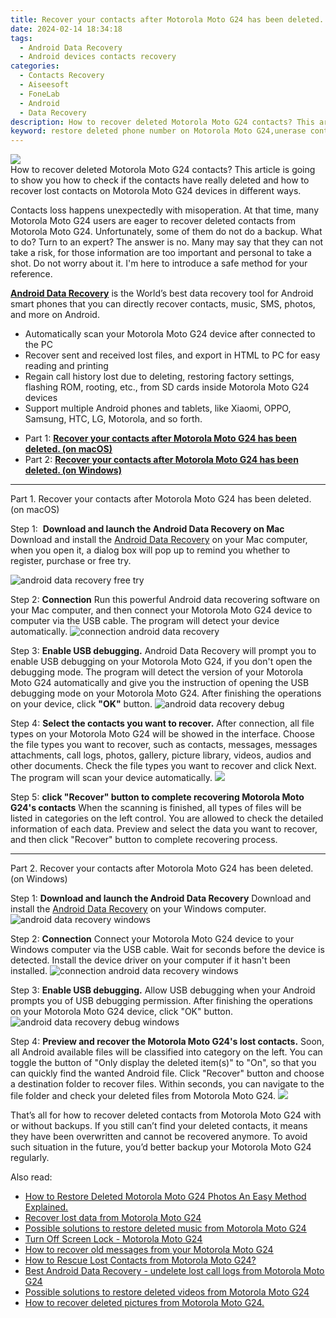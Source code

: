 ```yaml
---
title: Recover your contacts after Motorola Moto G24 has been deleted.
date: 2024-02-14 18:34:18
tags: 
  - Android Data Recovery
  - Android devices contacts recovery
categories: 
  - Contacts Recovery
  - Aiseesoft
  - FoneLab
  - Android
  - Data Recovery
description: How to recover deleted Motorola Moto G24 contacts? This article is going to show you how to check if the contacts have really deleted and how to recover lost contacts on Motorola Moto G24 devices in different ways.
keyword: restore deleted phone number on Motorola Moto G24,unerase contacts,undelete contacts from Motorola Moto G24,regain missing contacts,save erased contacts from Motorola Moto G24,recover lost contacts from Motorola Moto G24,how to retrieve contacts from Motorola Moto G24,Motorola Moto G24 contacts disappear,my contacts deleted from Motorola Moto G24 how to undo contacts,Motorola Moto G24 contacts deleted itself,how to get the contacts back on Motorola Moto G24,how to retrieve deleted contacts from my Motorola Moto G24
---
```


<img src="https://img0mobiles.techidaily.com/images/best-assets/devices/motorola/motorola-moto-g24/3.jpg" class="atpl-imgstyle"  />

<div class="atpl-content atpl-for-fonelab-android recover-contacts">

<div class="atpl-post-description-part-1">
How to recover deleted Motorola Moto G24 contacts? This article is going to show you how to check if the contacts have really deleted and how to recover lost contacts on Motorola Moto G24 devices in different ways.
</div>




<div class="atpl-post-description-part-2">
<div class="tpl-content-sub-paragraph-normal">
    <p>
      Contacts loss happens unexpectedly with misoperation. At that time, many  Motorola Moto G24 users are eager to recover deleted contacts from Motorola Moto G24. Unfortunately, some of them do not do a backup. What to do? Turn to an expert? The answer is no. Many may say that they can not take a risk, for those information are too important and personal to take a shot. Do not worry about it. I'm here to introduce a safe method for your reference.
    </p>
</div>


</div>

<div class="atpl-post-description-part-3">
<div class="tpl-content-sub-paragraph-content">
  <p>
    <a href="https://tools.techidaily.com/aiseesoft-android-data-recovery/" target="_blank" rel="noopener"><strong>Android Data Recovery</strong></a> is the World’s best data recovery tool for Android smart phones that you can directly recover contacts, music, SMS, photos, and more on Android.
  </p>
</div>
<div class="tpl-content-sub-paragraph-content">
  <ul class="tpl-content-sub-paragraph-ul-style">
    <li>Automatically scan your Motorola Moto G24 device after connected to the PC</li>
    <li>Recover sent and received lost files, and export in HTML to PC for easy reading and printing</li>
    <li>Regain call history lost due to deleting, restoring factory settings, flashing ROM, rooting, etc., from SD cards inside Motorola Moto G24 devices</li>
    <li>Support multiple Android phones and tablets, like Xiaomi, OPPO, Samsung, HTC, LG, Motorola, and so forth.</li>
  </ul>
</div>
</div>


<ul>
  <li>Part 1: <strong><a href="#p1"> Recover your contacts after Motorola Moto G24 has been deleted.  (on macOS)</a></strong></li>
  <li>Part 2: <strong><a href="#p2"> Recover your contacts after Motorola Moto G24 has been deleted.  (on Windows)</a></strong></li>
</ul>




<!-- Part 1 -->
<a id="p1" name="p1" ></a><hr>

<div>
  <span class="atpl-step-part-style">Part 1. Recover your contacts after Motorola Moto G24 has been deleted. (on macOS)</span>
</div>  

<span class="atpl-stepstyle-a"><span>Step 1: </span></span> <strong>Download and launch the Android Data Recovery on Mac</strong>
Download and install the <a href="https://tools.techidaily.com/aiseesoft-android-data-recovery/" target="_blank" rel="noopener">Android Data Recovery</a> on your Mac computer, when you open it, a dialog box will pop up to remind you whether to register, purchase or free try.

<img src="https://tools.techidaily.com/images/apps/aiseesoft/android-data-recovery/mac-free-try.png" class="atpl-imgstyle" alt="android data recovery free try" />

<span class="atpl-stepstyle-a"><span>Step 2: </span></span> <strong>Connection</strong>
Run this powerful Android data recovering software on your Mac computer, and then connect your Motorola Moto G24 device to computer via the USB cable. The program will detect your device automatically.
<img src="https://tools.techidaily.com/images/apps/aiseesoft/android-data-recovery/mac-connection-interface.jpg" class="atpl-imgstyle" alt="connection android data recovery" />

<span class="atpl-stepstyle-a"><span>Step 3: </span></span> <strong>Enable USB debugging.</strong>
Android Data Recovery will prompt you to enable USB debugging on your Motorola Moto G24, if you don't open the debugging mode. The program will detect the version of your Motorola Moto G24 automatically and give you the instruction of opening the USB debugging mode on your Motorola Moto G24. After finishing the operations on your device, click <strong>"OK"</strong> button.
<img src="https://tools.techidaily.com/images/apps/aiseesoft/android-data-recovery/mac-android-usb-debug.jpg"  class="atpl-imgstyle" alt="android data recovery debug" />

<span class="atpl-stepstyle-a"><span>Step 4: </span></span> <strong>Select the contacts you want to recover.</strong>
After connection, all file types on your Motorola Moto G24 will be showed in the interface. Choose the file types you want to recover, such as contacts, messages, messages attachments, call logs, photos, gallery, picture library, videos, audios and other documents. Check the file types you want to recover and click Next. The program will scan your device automatically.
<img src="https://tools.techidaily.com/images/apps/aiseesoft/android-data-recovery/mac-choose-type-contacts.jpg" class="atpl-imgstyle"  />

<span class="atpl-stepstyle-a"><span>Step 5: </span></span> <strong>click "Recover" button to  complete recovering Motorola Moto G24's contacts</strong>
When the scanning is finished, all types of files will be listed in categories on the left control. You are allowed to check the detailed information of each data. Preview and select the data you want to recover, and then click "Recover" button to complete recovering process.


<a id="p2" name="p2"></a><hr>

<!-- Part 2 -->
<div>
  <span class="atpl-step-part-style">Part 2. Recover your contacts after Motorola Moto G24 has been deleted. (on Windows)</span>
</div>

<span class="atpl-stepstyle-a"><span>Step 1: </span></span> <strong>Download and launch the Android Data Recovery</strong>
Download and install the <a href="https://tools.techidaily.com/aiseesoft-android-data-recovery/" target="_blank" rel="noopener">Android Data Recovery</a> on your Windows computer.
<img src="https://tools.techidaily.com/images/apps/aiseesoft/android-data-recovery/win-start-interface.png"  class="atpl-imgstyle" alt="android data recovery windows" />

<span class="atpl-stepstyle-a"><span>Step 2: </span></span> <strong>Connection</strong>
Connect your Motorola Moto G24 device to your Windows computer via the USB cable. Wait for seconds before the device is detected. Install the device driver on your computer if it hasn't been installed.
<img src="https://tools.techidaily.com/images/apps/aiseesoft/android-data-recovery/win-connection-interface.png" class="atpl-imgstyle" alt="connection android data recovery windows" />

<span class="atpl-stepstyle-a"><span>Step 3: </span></span> <strong>Enable USB debugging.</strong>
Allow USB debugging when your Android prompts you of USB debugging permission. After finishing the operations on your Motorola Moto G24 device, click "OK" button.
<img src="https://tools.techidaily.com/images/apps/aiseesoft/android-data-recovery/win-android-usb-debug.png" class="atpl-imgstyle" alt="android data recovery debug windows" />

<span class="atpl-stepstyle-a"><span>Step 4: </span></span> <strong>Preview and recover the Motorola Moto G24's lost contacts.</strong>
Soon, all Android available files will be classified into category on the left. You can toggle the button of "Only display the deleted item(s)" to "On", so that you can quickly find the wanted Android file. Click "Recover" button and choose a destination folder to recover files. Within seconds, you can navigate to the file folder and check your deleted files from Motorola Moto G24.
<img src="https://tools.techidaily.com/images/apps/aiseesoft/android-data-recovery/win-recover-contacts.jpg" class="atpl-imgstyle"  />

<div class="atpl-post-description-part-4">
<div class="tpl-content-sub-paragraph-normal">
    <p>
        That’s all for how to recover deleted contacts from Motorola Moto G24 with or without backups. If you still can’t find your deleted contacts, it means they have been overwritten and cannot be recovered anymore. To avoid such situation in the future, you’d better backup your Motorola Moto G24 regularly.
    </p>
</div>
</div>

<ins class="adsbygoogle"
     style="display:block"
     data-ad-client="ca-pub-7571918770474297"
     data-ad-slot="8358498916"
     data-ad-format="auto"
     data-full-width-responsive="true"></ins>

<span class="atpl-alsoreadstyle">Also read:</span>
<div><ul>
<li><a href="/how-to-restore-deleted-motorola-moto-g24-photos-an-easy-method-explained-by-fonelab-android-recover-photos/" target="_blank" rel="noopener"><u>How to Restore Deleted Motorola Moto G24 Photos  An Easy Method Explained.</u></a></li>
<li><a href="/recover-lost-data-from-motorola-moto-g24-by-fonelab-android-recover-data/" target="_blank" rel="noopener"><u>Recover lost data from Motorola Moto G24</u></a></li>
<li><a href="/possible-solutions-to-restore-deleted-music-from-motorola-moto-g24-by-fonelab-android-recover-music/" target="_blank" rel="noopener"><u>Possible solutions to restore deleted music from Motorola Moto G24</u></a></li>
<li><a href="/turn-off-screen-lock-motorola-moto-g24-by-drfone-android-unlock-android-unlock/" target="_blank" rel="noopener"><u>Turn Off Screen Lock - Motorola Moto G24</u></a></li>
<li><a href="/how-to-recover-old-messages-from-your-motorola-moto-g24-by-fonelab-android-recover-messages/" target="_blank" rel="noopener"><u>How to recover old messages from your Motorola Moto G24</u></a></li>
<li><a href="/how-to-rescue-lost-contacts-from-motorola-moto-g24-by-fonelab-android-recover-contacts/" target="_blank" rel="noopener"><u>How to Rescue Lost Contacts from Motorola Moto G24?</u></a></li>
<li><a href="/best-android-data-recovery-undelete-lost-call-logs-from-motorola-moto-g24-by-fonelab-android-recover-call-logs/" target="_blank" rel="noopener"><u>Best Android Data Recovery - undelete lost call logs from Motorola Moto G24</u></a></li>
<li><a href="/possible-solutions-to-restore-deleted-videos-from-motorola-moto-g24-by-fonelab-android-recover-video/" target="_blank" rel="noopener"><u>Possible solutions to restore deleted videos from Motorola Moto G24</u></a></li>
<li><a href="/how-to-recover-deleted-pictures-from-motorola-moto-g24-by-fonelab-android-recover-pictures/" target="_blank" rel="noopener"><u>How to recover deleted pictures from Motorola Moto G24.</u></a></li>
</ul></div>

</div>
